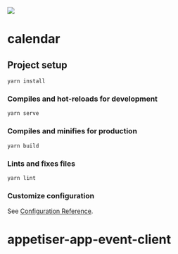 [![](http://img.youtube.com/vi/S2L_aunCbrQ/0.jpg)](http://www.youtube.com/watch?v=S2L_aunCbrQ "Nikko Remulla (Backend) - Appetiser Apps")
# calendar

## Project setup
```
yarn install
```

### Compiles and hot-reloads for development
```
yarn serve
```

### Compiles and minifies for production
```
yarn build
```

### Lints and fixes files
```
yarn lint
```

### Customize configuration
See [Configuration Reference](https://cli.vuejs.org/config/).
# appetiser-app-event-client
